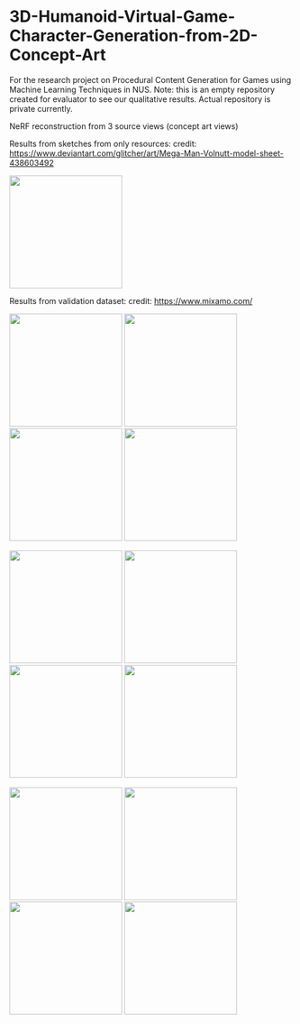 # 3D-Humanoid-Virtual-Game-Character-Generation-from-2D-Concept-Art
For the research project on Procedural Content Generation for Games using Machine Learning Techniques in NUS.
Note: this is an empty repository created for evaluator to see our qualitative results. Actual repository is private currently.

NeRF reconstruction from 3 source views (concept art views)

Results from sketches from only resources:
credit: https://www.deviantart.com/glitcher/art/Mega-Man-Volnutt-model-sheet-438603492

<p float="left">
  <img src="https://user-images.githubusercontent.com/59797323/230568541-3cc0bd9c-8d35-4225-9bdb-c8c95fcca921.gif" width="200" />
</p>


Results from validation dataset:
credit: https://www.mixamo.com/
<p float="left">
  <img src="https://user-images.githubusercontent.com/59797323/228722325-e5314328-ef53-432e-8989-423d81800d00.gif" width="200" />
  <img src="https://user-images.githubusercontent.com/59797323/228723492-2725de90-9fb8-40c5-84b3-b1c90894dc54.gif" width="200" />
  <img src="https://user-images.githubusercontent.com/59797323/228723171-4d877287-bb71-4f0b-9a5a-1bd5243c074e.gif" width="200" />
  <img src="https://user-images.githubusercontent.com/59797323/228723865-867c0327-8922-430d-8274-384bead22d21.gif" width="200" />
</p>

<p float="left">
  <img src="https://user-images.githubusercontent.com/59797323/228724094-b32291a4-1076-4d1c-bc77-e867059ae23b.gif" width="200" />
  <img src="https://user-images.githubusercontent.com/59797323/228724294-b6b57bb2-fa13-4d06-b6ea-28a2c5ba1fa8.gif" width="200" />
  <img src="https://user-images.githubusercontent.com/59797323/228726448-821b840c-51d1-4833-9111-aa9d15a44c4a.gif" width="200" />
  <img src="https://user-images.githubusercontent.com/59797323/228725592-106cb088-83d3-4c64-a53d-aa67740850ba.gif" width="200" />
</p>

<p float="left">
  <img src="https://user-images.githubusercontent.com/59797323/228750779-1284977c-33e1-433b-be9f-8a1efff10b81.gif" width="200" />
  <img src="https://user-images.githubusercontent.com/59797323/228750799-9e0cc713-c535-407e-bc3e-3b1158619205.gif" width="200" />
  <img src="https://user-images.githubusercontent.com/59797323/228762866-95b560ae-b90c-463d-86e2-3624429b107f.gif" width="200" />
  <img src="https://user-images.githubusercontent.com/59797323/229602754-aac789ae-e2f9-4378-84b5-1ad3a9a6dd98.gif" width="200" />
</p>


